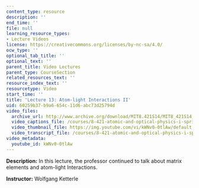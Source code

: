 ```yaml
---
content_type: resource
description: ''
end_time: ''
file: null
learning_resource_types:
- Lecture Videos
license: https://creativecommons.org/licenses/by-nc-sa/4.0/
ocw_type: ''
optional_tab_title: ''
optional_text: ''
parent_title: Video Lectures
parent_type: CourseSection
related_resources_text: ''
resource_index_text: ''
resourcetype: Video
start_time: ''
title: 'Lecture 13: Atom-light Interactions II'
uid: 60259b37-b9a6-654c-11d6-abc73d25794d
video_files:
  archive_url: http://www.archive.org/download/MIT8.421S14/MIT8_421S14_lec13_300k.mp4
  video_captions_file: /courses/8-421-atomic-and-optical-physics-i-spring-2014/a92c6738c7695c3da77d6692b15fd071_kWNv0-0tlAw.vtt
  video_thumbnail_file: https://img.youtube.com/vi/kWNv0-0tlAw/default.jpg
  video_transcript_file: /courses/8-421-atomic-and-optical-physics-i-spring-2014/178100d269ac0c31d56a8b10bf359c6d_kWNv0-0tlAw.pdf
video_metadata:
  youtube_id: kWNv0-0tlAw
---
```


**Description:** In this lecture, the professor continued to talk about matrix elements and atom-light Interactions.

**Instructor:** Wolfgang Ketterle

